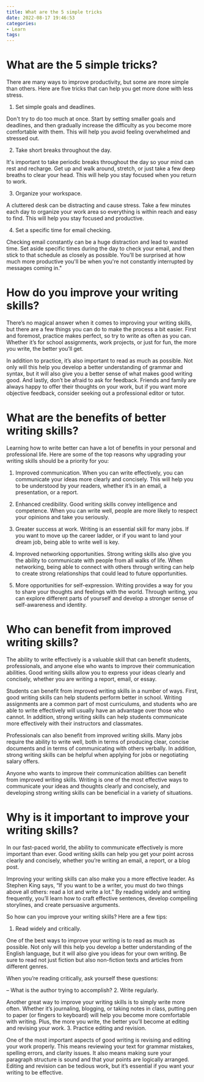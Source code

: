 ```yaml
---
title: What are the 5 simple tricks
date: 2022-08-17 19:46:53
categories:
- Learn
tags:
---
```



#  What are the 5 simple tricks?

There are many ways to improve productivity, but some are more simple than others. Here are five tricks that can help you get more done with less stress.

1. Set simple goals and deadlines.

Don't try to do too much at once. Start by setting smaller goals and deadlines, and then gradually increase the difficulty as you become more comfortable with them. This will help you avoid feeling overwhelmed and stressed out.

2. Take short breaks throughout the day.

It's important to take periodic breaks throughout the day so your mind can rest and recharge. Get up and walk around, stretch, or just take a few deep breaths to clear your head. This will help you stay focused when you return to work.

3. Organize your workspace.

A cluttered desk can be distracting and cause stress. Take a few minutes each day to organize your work area so everything is within reach and easy to find. This will help you stay focused and productive.

4. Set a specific time for email checking.

 Checking email constantly can be a huge distraction and lead to wasted time. Set aside specific times during the day to check your email, and then stick to that schedule as closely as possible. You'll be surprised at how much more productive you'll be when you're not constantly interrupted by messages coming in."

#  How do you improve your writing skills?

There’s no magical answer when it comes to improving your writing skills, but there are a few things you can do to make the process a bit easier. First and foremost, practice makes perfect, so try to write as often as you can. Whether it’s for school assignments, work projects, or just for fun, the more you write, the better you’ll get.

In addition to practice, it’s also important to read as much as possible. Not only will this help you develop a better understanding of grammar and syntax, but it will also give you a better sense of what makes good writing good. And lastly, don’t be afraid to ask for feedback. Friends and family are always happy to offer their thoughts on your work, but if you want more objective feedback, consider seeking out a professional editor or tutor.

#  What are the benefits of better writing skills?

Learning how to write better can have a lot of benefits in your personal and professional life. Here are some of the top reasons why upgrading your writing skills should be a priority for you:

1. Improved communication. When you can write effectively, you can communicate your ideas more clearly and concisely. This will help you to be understood by your readers, whether it’s in an email, a presentation, or a report.

2. Enhanced credibility. Good writing skills convey intelligence and competence. When you can write well, people are more likely to respect your opinions and take you seriously.

3. Greater success at work. Writing is an essential skill for many jobs. If you want to move up the career ladder, or if you want to land your dream job, being able to write well is key.

4. Improved networking opportunities. Strong writing skills also give you the ability to communicate with people from all walks of life. When networking, being able to connect with others through writing can help to create strong relationships that could lead to future opportunities.

5. More opportunities for self-expression. Writing provides a way for you to share your thoughts and feelings with the world. Through writing, you can explore different parts of yourself and develop a stronger sense of self-awareness and identity.

#  Who can benefit from improved writing skills?

The ability to write effectively is a valuable skill that can benefit students, professionals, and anyone else who wants to improve their communication abilities. Good writing skills allow you to express your ideas clearly and concisely, whether you are writing a report, email, or essay.

Students can benefit from improved writing skills in a number of ways. First, good writing skills can help students perform better in school. Writing assignments are a common part of most curriculums, and students who are able to write effectively will usually have an advantage over those who cannot. In addition, strong writing skills can help students communicate more effectively with their instructors and classmates.

Professionals can also benefit from improved writing skills. Many jobs require the ability to write well, both in terms of producing clear, concise documents and in terms of communicating with others verbally. In addition, strong writing skills can be helpful when applying for jobs or negotiating salary offers.

Anyone who wants to improve their communication abilities can benefit from improved writing skills. Writing is one of the most effective ways to communicate your ideas and thoughts clearly and concisely, and developing strong writing skills can be beneficial in a variety of situations.

#  Why is it important to improve your writing skills?

In our fast-paced world, the ability to communicate effectively is more important than ever. Good writing skills can help you get your point across clearly and concisely, whether you’re writing an email, a report, or a blog post.

Improving your writing skills can also make you a more effective leader. As Stephen King says, “If you want to be a writer, you must do two things above all others: read a lot and write a lot.” By reading widely and writing frequently, you’ll learn how to craft effective sentences, develop compelling storylines, and create persuasive arguments.

So how can you improve your writing skills? Here are a few tips:

1. Read widely and critically.

One of the best ways to improve your writing is to read as much as possible. Not only will this help you develop a better understanding of the English language, but it will also give you ideas for your own writing. Be sure to read not just fiction but also non-fiction texts and articles from different genres.

When you’re reading critically, ask yourself these questions:

– What is the author trying to accomplish?
2. Write regularly.

Another great way to improve your writing skills is to simply write more often. Whether it’s journaling, blogging, or taking notes in class, putting pen to paper (or fingers to keyboard) will help you become more comfortable with writing. Plus, the more you write, the better you’ll become at editing and revising your work.
3. Practice editing and revision.

One of the most important aspects of good writing is revising and editing your work properly. This means reviewing your text for grammar mistakes, spelling errors, and clarity issues. It also means making sure your paragraph structure is sound and that your points are logically arranged. Editing and revision can be tedious work, but it’s essential if you want your writing to be effective.